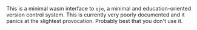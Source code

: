 This is a minimal wasm interface to `ojo`, a minimal and education-oriented
version control system. This is currently very poorly documented and it panics
at the slightest provocation. Probably best that you don't use it.
